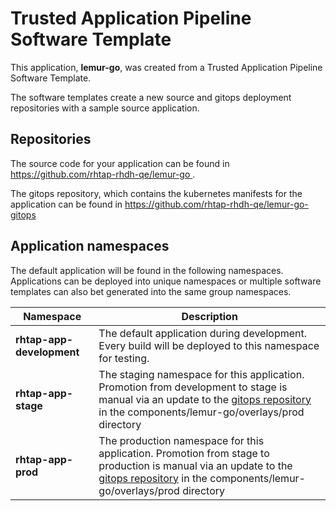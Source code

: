 # Trusted Application Pipeline Software Template

This application, **lemur-go**, was created from a Trusted Application Pipeline Software Template.

The software templates create a new source and gitops deployment repositories with a sample source application. 

## Repositories

The source code for your application can be found in [https://github.com/rhtap-rhdh-qe/lemur-go ](https://github.com/rhtap-rhdh-qe/lemur-go ).
 
The gitops repository, which contains the kubernetes manifests for the application can be found in 
[https://github.com/rhtap-rhdh-qe/lemur-go-gitops ](https://github.com/rhtap-rhdh-qe/lemur-go-gitops ) 

## Application namespaces 

The default application will be found in the following namespaces. Applications can be deployed into unique namespaces or multiple software templates can also bet generated into the same group namespaces.  

|  Namespace   |  Description   |  
| -------- | -------- |   
| **rhtap-app-development** | The default application during development. Every build will be deployed to this namespace for testing. | 
| **rhtap-app-stage** | The staging namespace for this application. Promotion from development to stage is manual via an update to the [gitops repository](https://github.com/rhtap-rhdh-qe/lemur-go-gitops ) in the components/lemur-go/overlays/prod directory |  
| **rhtap-app-prod** | The production namespace for this application. Promotion from stage to production is manual via an update to the [gitops repository](https://github.com/rhtap-rhdh-qe/lemur-go-gitops ) in the components/lemur-go/overlays/prod directory | 